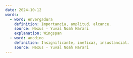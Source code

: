 ```yaml
---
date: 2024-10-12
words:
  - word: envergadura
    definition: Importancia, amplitud, alcance. 
    source: Nexus - Yuval Noah Harari 
    explanation: Wingspan
  - word: anodino
    definition: Insignificante, ineficaz, insustancial. 
    source: Nexus - Yuval Noah Harari 
---
```

